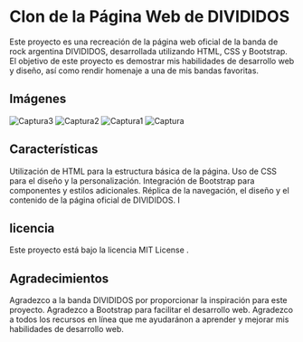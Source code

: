 # Clon de la Página Web de DIVIDIDOS
Este proyecto es una recreación de la página web oficial de la banda de rock argentina DIVIDIDOS, desarrollada utilizando HTML, CSS y Bootstrap. El objetivo de este proyecto es demostrar mis habilidades de desarrollo web y diseño, así como rendir homenaje a una de mis bandas favoritas.

## Imágenes

![Captura3](https://github.com/leandroren/clon/assets/103762408/6233a714-2d0b-4a36-9de9-0cee9dbd9647)
![Captura2](https://github.com/leandroren/clon/assets/103762408/d78ba0b1-a51a-4430-98d3-84d921df28da)
![Captura1](https://github.com/leandroren/clon/assets/103762408/19c27ba1-870f-4346-824d-b9faf784acf3)
![Captura](https://github.com/leandroren/clon/assets/103762408/00b6e55b-9a7d-4342-b5fe-8fcf19830aa3)


## Características
Utilización de HTML para la estructura básica de la página.
Uso de CSS para el diseño y la personalización.
Integración de Bootstrap para componentes y estilos adicionales.
Réplica de la navegación, el diseño y el contenido de la página oficial de DIVIDIDOS.
I
## licencia
Este proyecto está bajo la licencia MIT License .

## Agradecimientos
Agradezco a la banda DIVIDIDOS por proporcionar la inspiración para este proyecto.
Agradezco a Bootstrap para facilitar el desarrollo web.
Agradezco a todos los recursos en línea que me ayudaránon a aprender y mejorar mis habilidades de desarrollo web.
